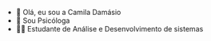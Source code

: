- 👋 Olá, eu sou a Camila Damásio
- 🧠 Sou Psicóloga 
- 👩‍🎓 Estudante de Análise e Desenvolvimento de sistemas 


